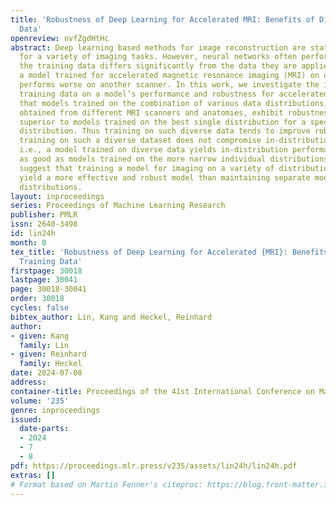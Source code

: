 ```yaml
---
title: 'Robustness of Deep Learning for Accelerated MRI: Benefits of Diverse Training
  Data'
openreview: nvfZgdHtHc
abstract: Deep learning based methods for image reconstruction are state-of-the-art
  for a variety of imaging tasks. However, neural networks often perform worse if
  the training data differs significantly from the data they are applied to. For example,
  a model trained for accelerated magnetic resonance imaging (MRI) on one scanner
  performs worse on another scanner. In this work, we investigate the impact of the
  training data on a model’s performance and robustness for accelerated MRI. We find
  that models trained on the combination of various data distributions, such as those
  obtained from different MRI scanners and anatomies, exhibit robustness equal or
  superior to models trained on the best single distribution for a specific target
  distribution. Thus training on such diverse data tends to improve robustness. Furthermore,
  training on such a diverse dataset does not compromise in-distribution performance,
  i.e., a model trained on diverse data yields in-distribution performance at least
  as good as models trained on the more narrow individual distributions. Our results
  suggest that training a model for imaging on a variety of distributions tends to
  yield a more effective and robust model than maintaining separate models for individual
  distributions.
layout: inproceedings
series: Proceedings of Machine Learning Research
publisher: PMLR
issn: 2640-3498
id: lin24h
month: 0
tex_title: 'Robustness of Deep Learning for Accelerated {MRI}: Benefits of Diverse
  Training Data'
firstpage: 30018
lastpage: 30041
page: 30018-30041
order: 30018
cycles: false
bibtex_author: Lin, Kang and Heckel, Reinhard
author:
- given: Kang
  family: Lin
- given: Reinhard
  family: Heckel
date: 2024-07-08
address:
container-title: Proceedings of the 41st International Conference on Machine Learning
volume: '235'
genre: inproceedings
issued:
  date-parts:
  - 2024
  - 7
  - 8
pdf: https://proceedings.mlr.press/v235/assets/lin24h/lin24h.pdf
extras: []
# Format based on Martin Fenner's citeproc: https://blog.front-matter.io/posts/citeproc-yaml-for-bibliographies/
---
```

